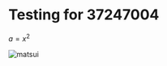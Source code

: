 # Testing for 37247004

$a = x^2$

![matsui](https://github.com/matsui528/my_kmeans/assets/2842345/0dad771d-f256-42ef-a782-609d306569c4)
